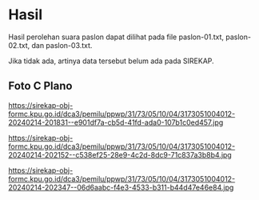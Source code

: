 # Hasil

Hasil perolehan suara paslon dapat dilihat pada file paslon-01.txt, paslon-02.txt, dan paslon-03.txt.

Jika tidak ada, artinya data tersebut belum ada pada SIREKAP.

## Foto C Plano

https://sirekap-obj-formc.kpu.go.id/dca3/pemilu/ppwp/31/73/05/10/04/3173051004012-20240214-201831--e901df7a-cb5d-41fd-ada0-107b1c0ed457.jpg

https://sirekap-obj-formc.kpu.go.id/dca3/pemilu/ppwp/31/73/05/10/04/3173051004012-20240214-202152--c538ef25-28e9-4c2d-8dc9-71c837a3b8b4.jpg

https://sirekap-obj-formc.kpu.go.id/dca3/pemilu/ppwp/31/73/05/10/04/3173051004012-20240214-202347--06d6aabc-f4e3-4533-b311-b44d47e46e84.jpg

